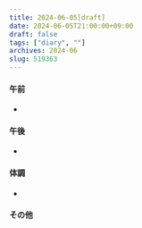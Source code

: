 ```yaml
---
title: 2024-06-05[draft]
date: 2024-06-05T21:00:00+09:00
draft: false
tags: ["diary", ""]
archives: 2024-06
slug: 519363
---
```

#### 午前
- 
#### 午後
- 
#### 体調
- 
#### その他